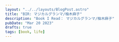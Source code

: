 ```yaml
---
layout: "../../layouts/BlogPost.astro"
title: "BIR: マジカルグランマ/柚木麻子"
description: "Book I Read： マジカルグランマ/柚木麻子"
pubDate: "Mar 20 2023"
drafts: true
tags: [book, life]
---
```

